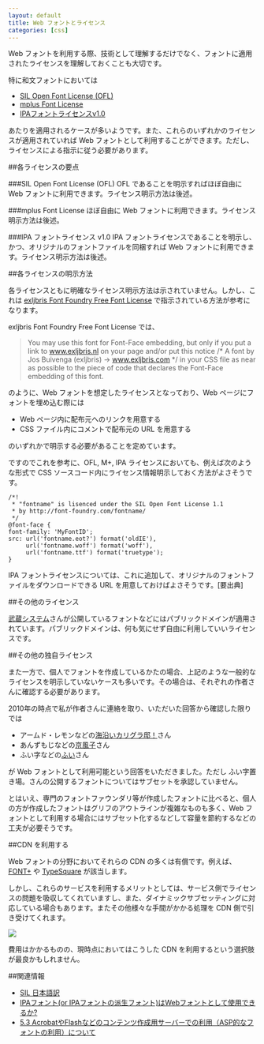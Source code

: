 ```yaml
---
layout: default
title: Web フォントとライセンス
categories: [css]
---
```


Web フォントを利用する際、技術として理解するだけでなく、フォントに適用されたライセンスを理解しておくことも大切です。

特に和文フォントにおいては

* [SIL Open Font License (OFL)](http://scripts.sil.org/OFL)
* [mplus Font License](http://mplus-fonts.sourceforge.jp/mplus-outline-fonts/#license)
* [IPAフォントライセンスv1.0](http://ossipedia.ipa.go.jp/ipafont/#LicenseTOP)

あたりを適用されるケースが多いようです。また、これらのいずれかのライセンスが適用されていれば Web フォントとして利用することができます。ただし、ライセンスによる指示に従う必要があります。

##各ライセンスの要点

###SIL Open Font License (OFL)
OFL であることを明示すればほぼ自由に Web フォントに利用できます。ライセンス明示方法は後述。

###mplus Font License
ほぼ自由に Web フォントに利用できます。ライセンス明示方法は後述。

###IPA フォントライセンス v1.0
IPA フォントライセンスであることを明示し、かつ、オリジナルのフォントファイルを同梱すれば Web フォントに利用できます。ライセンス明示方法は後述。

##各ライセンスの明示方法

各ライセンスともに明確なライセンス明示方法は示されていません。しかし、これは [exljbris Font Foundry Free Font License](http://www.exljbris.com/eula.html) で指示されている方法が参考になります。

exljbris Font Foundry Free Font License では、

> You may use this font for Font-Face embedding, but only if you put a link to www.exljbris.nl on your page and/or put this notice /* A font by Jos Buivenga (exljbris) -> www.exljbris.com */ in your CSS file as near as possible to the piece of code that declares the Font-Face embedding of this font.

のように、Web フォントを想定したライセンスとなっており、Web ページにフォントを埋め込む際には

* Web ページ内に配布元へのリンクを用意する
* CSS ファイル内にコメントで配布元の URL を用意する

のいずれかで明示する必要があることを定めています。

ですのでこれを参考に、OFL, M+, IPA ライセンスにおいても、例えば次のような形式で CSS ソースコード内にライセンス情報明示しておく方法がよさそうです。

	/*!
	 * "fontname" is lisenced under the SIL Open Font License 1.1
	 * by http://font-foundry.com/fontname/
	 */
	@font-face {
	font-family: 'MyFontID';
	src: url('fontname.eot?') format('oldIE'),
	     url('fontname.woff') format('woff'),
	     url('fontname.ttf') format('truetype');
	}

IPA フォントライセンスについては、これに追加して、オリジナルのフォントファイルをダウンロードできる URL を用意しておけばよさそうです。[要出典]

##その他のライセンス

[武蔵システム](http://opentype.jp/)さんが公開しているフォントなどにはパブリックドメインが適用されています。パブリックドメインは、何も気にせず自由に利用していいライセンスです。

##その他の独自ライセンス

また一方で、個人でフォントを作成しているかたの場合、上記のような一般的なライセンスを明示していないケースも多いです。その場合は、それぞれの作者さんに確認する必要があります。

2010年の時点で私が作者さんに連絡を取り、いただいた回答から確認した限りでは

* アームド・レモンなどの[海沿いカリグラ邸！](http://calligra-tei.oops.jp/)さん
* あんずもじなどの[京風子](http://www8.plala.or.jp/p_dolce/)さん
* ふい字などの[ふい](http://hp.vector.co.jp/authors/VA039499/)さん

が Web フォントとして利用可能という回答をいただきました。ただし ふい字置き場。さんの公開するフォントについてはサブセットを承認していません。

とはいえ、専門のフォントファウンダリ等が作成したフォントに比べると、個人の方が作成したフォントはグリフのアウトラインが複雑なものも多く、Web フォントとして利用する場合にはサブセット化するなどして容量を節約するなどの工夫が必要そうです。

##CDN を利用する

Web フォントの分野においてそれらの CDN の多くは有償です。例えば、[FONT+](http://webfont.fontplus.jp/) や [TypeSquare](http://www.typesquare.com/) が該当します。

しかし、これらのサービスを利用するメリットとしては、サービス側でライセンスの問題を吸収してくれていますし、また、ダイナミックサブセッティングに対応している場合もあります。またその他様々な手間がかかる処理を CDN 側で引き受けてくれます。

![](http://yomotsu.net/blog/assets/2012-10-09-webfont-license/img_01.png)

費用はかかるものの、現時点においてはこうした CDN を利用するという選択肢が最良かもしれません。

##関連情報

* [SIL 日本語訳](http://sourceforge.jp/projects/opensource/wiki/SIL_Open_Font_License_1.1)
* [IPAフォント(or IPAフォントの派生フォント)はWebフォントとして使用できるか?](http://slashdot.jp/journal/552099)
* [5.3 AcrobatやFlashなどのコンテンツ作成用サーバーでの利用（ASP的なフォントの利用）について](http://ossipedia.ipa.go.jp/ipafont/faq.html#q005-3)